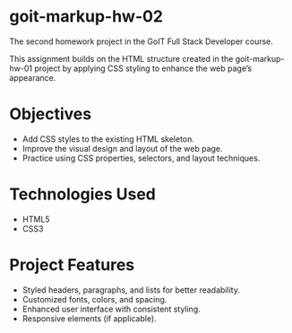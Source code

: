  # goit-markup-hw-02

The second homework project in the GoIT Full Stack Developer course.

This assignment builds on the HTML structure created in the goit-markup-hw-01 project by applying CSS styling to enhance the web page’s appearance.

 # Objectives
* Add CSS styles to the existing HTML skeleton.
* Improve the visual design and layout of the web page.
* Practice using CSS properties, selectors, and layout techniques.

 # Technologies Used
* HTML5
* CSS3

 # Project Features
* Styled headers, paragraphs, and lists for better readability.
* Customized fonts, colors, and spacing.
* Enhanced user interface with consistent styling.
* Responsive elements (if applicable).
